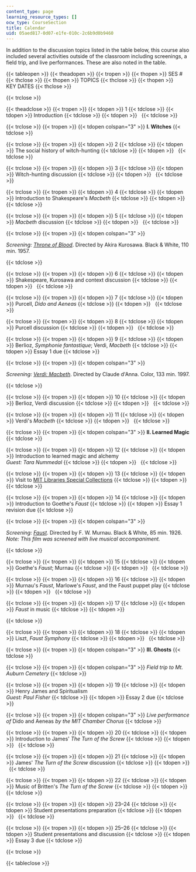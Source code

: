 ```yaml
---
content_type: page
learning_resource_types: []
ocw_type: CourseSection
title: Calendar
uid: 05aed817-0d07-e1fe-010c-2c6b9d0b9460
---
```


In addition to the discussion topics listed in the table below, this course also included several activities outside of the classroom including screenings, a field trip, and live performances. These are also noted in the table.

{{< tableopen >}}
{{< theadopen >}}
{{< tropen >}}
{{< thopen >}}
SES #
{{< thclose >}}
{{< thopen >}}
TOPICS
{{< thclose >}}
{{< thopen >}}
KEY DATES
{{< thclose >}}

{{< trclose >}}

{{< theadclose >}}
{{< tropen >}}
{{< tdopen >}}
1
{{< tdclose >}}
{{< tdopen >}}
Introduction
{{< tdclose >}}
{{< tdopen >}}
 
{{< tdclose >}}

{{< trclose >}}
{{< tropen >}}
{{< tdopen colspan="3" >}}
**I. Witches**
{{< tdclose >}}

{{< trclose >}}
{{< tropen >}}
{{< tdopen >}}
2
{{< tdclose >}}
{{< tdopen >}}
The social history of witch-hunting
{{< tdclose >}}
{{< tdopen >}}
 
{{< tdclose >}}

{{< trclose >}}
{{< tropen >}}
{{< tdopen >}}
3
{{< tdclose >}}
{{< tdopen >}}
Witch-hunting discussion
{{< tdclose >}}
{{< tdopen >}}
 
{{< tdclose >}}

{{< trclose >}}
{{< tropen >}}
{{< tdopen >}}
4
{{< tdclose >}}
{{< tdopen >}}
Introduction to Shakespeare's _Macbeth_
{{< tdclose >}}
{{< tdopen >}}
 
{{< tdclose >}}

{{< trclose >}}
{{< tropen >}}
{{< tdopen >}}
5
{{< tdclose >}}
{{< tdopen >}}
_Macbeth_ discussion
{{< tdclose >}}
{{< tdopen >}}
 
{{< tdclose >}}

{{< trclose >}}
{{< tropen >}}
{{< tdopen colspan="3" >}}


_Screening:_ [_Throne of Blood_](http://www.imdb.com/title/tt0050613/?ref_=fn_al_tt_1). Directed by Akira Kurosawa. Black & White, 110 min. 1957.


{{< tdclose >}}

{{< trclose >}}
{{< tropen >}}
{{< tdopen >}}
6
{{< tdclose >}}
{{< tdopen >}}
Shakespeare, Kurosawa and context discussion
{{< tdclose >}}
{{< tdopen >}}
 
{{< tdclose >}}

{{< trclose >}}
{{< tropen >}}
{{< tdopen >}}
7
{{< tdclose >}}
{{< tdopen >}}
Purcell, _Dido and Aeneas_
{{< tdclose >}}
{{< tdopen >}}
 
{{< tdclose >}}

{{< trclose >}}
{{< tropen >}}
{{< tdopen >}}
8
{{< tdclose >}}
{{< tdopen >}}
Purcell discussion
{{< tdclose >}}
{{< tdopen >}}
 
{{< tdclose >}}

{{< trclose >}}
{{< tropen >}}
{{< tdopen >}}
9
{{< tdclose >}}
{{< tdopen >}}
Berlioz, _Symphonie fantastique_; Verdi, _Macbeth_
{{< tdclose >}}
{{< tdopen >}}
Essay 1 due
{{< tdclose >}}

{{< trclose >}}
{{< tropen >}}
{{< tdopen colspan="3" >}}


_Screening:_ [_Verdi: Macbeth_](http://www.imdb.com/title/tt0093461/?ref_=fn_tt_tt_22). Directed by Claude d'Anna. Color, 133 min. 1997.


{{< tdclose >}}

{{< trclose >}}
{{< tropen >}}
{{< tdopen >}}
10
{{< tdclose >}}
{{< tdopen >}}
Berlioz, Verdi discussion
{{< tdclose >}}
{{< tdopen >}}
 
{{< tdclose >}}

{{< trclose >}}
{{< tropen >}}
{{< tdopen >}}
11
{{< tdclose >}}
{{< tdopen >}}
Verdi's _Macbeth_
{{< tdclose >}}
{{< tdopen >}}
 
{{< tdclose >}}

{{< trclose >}}
{{< tropen >}}
{{< tdopen colspan="3" >}}
**II. Learned Magic**
{{< tdclose >}}

{{< trclose >}}
{{< tropen >}}
{{< tdopen >}}
12
{{< tdclose >}}
{{< tdopen >}}
Introduction to learned magic and alchemy  
_Guest: Tara Nummedal_
{{< tdclose >}}
{{< tdopen >}}
 
{{< tdclose >}}

{{< trclose >}}
{{< tropen >}}
{{< tdopen >}}
13
{{< tdclose >}}
{{< tdopen >}}
Visit to [MIT Libraries Special Collections](http://libraries.mit.edu/collections/)
{{< tdclose >}}
{{< tdopen >}}
 
{{< tdclose >}}

{{< trclose >}}
{{< tropen >}}
{{< tdopen >}}
14
{{< tdclose >}}
{{< tdopen >}}
Introduction to Goethe's _Faust_
{{< tdclose >}}
{{< tdopen >}}
Essay 1 revision due
{{< tdclose >}}

{{< trclose >}}
{{< tropen >}}
{{< tdopen colspan="3" >}}


_Screening:_ [_Faust_](http://www.imdb.com/title/tt0016847/?ref_=fn_al_tt_7). Directed by F. W. Murnau. Black & White, 85 min. 1926.  
_Note: This film was screened with live musical accompaniment._


{{< tdclose >}}

{{< trclose >}}
{{< tropen >}}
{{< tdopen >}}
15
{{< tdclose >}}
{{< tdopen >}}
Goethe's _Faust_; Murnau
{{< tdclose >}}
{{< tdopen >}}
 
{{< tdclose >}}

{{< trclose >}}
{{< tropen >}}
{{< tdopen >}}
16
{{< tdclose >}}
{{< tdopen >}}
Murnau's _Faust_, Marlowe's _Faust_, and the Faust puppet play
{{< tdclose >}}
{{< tdopen >}}
 
{{< tdclose >}}

{{< trclose >}}
{{< tropen >}}
{{< tdopen >}}
17
{{< tdclose >}}
{{< tdopen >}}
_Faust_ in music
{{< tdclose >}}
{{< tdopen >}}



{{< tdclose >}}

{{< trclose >}}
{{< tropen >}}
{{< tdopen >}}
18
{{< tdclose >}}
{{< tdopen >}}
Liszt, _Faust Symphony_
{{< tdclose >}}
{{< tdopen >}}
 
{{< tdclose >}}

{{< trclose >}}
{{< tropen >}}
{{< tdopen colspan="3" >}}
**III. Ghosts**
{{< tdclose >}}

{{< trclose >}}
{{< tropen >}}
{{< tdopen colspan="3" >}}
_Field trip to Mt. Auburn Cemetery_
{{< tdclose >}}

{{< trclose >}}
{{< tropen >}}
{{< tdopen >}}
19
{{< tdclose >}}
{{< tdopen >}}
Henry James and Spiritualism  
_Guest: Paul Fisher_
{{< tdclose >}}
{{< tdopen >}}
Essay 2 due
{{< tdclose >}}

{{< trclose >}}
{{< tropen >}}
{{< tdopen colspan="3" >}}
_Live performance of_ Dido and Aeneas _by the MIT Chamber Chorus_
{{< tdclose >}}

{{< trclose >}}
{{< tropen >}}
{{< tdopen >}}
20
{{< tdclose >}}
{{< tdopen >}}
Introduction to James' _The Turn of the Screw_
{{< tdclose >}}
{{< tdopen >}}
 
{{< tdclose >}}

{{< trclose >}}
{{< tropen >}}
{{< tdopen >}}
21
{{< tdclose >}}
{{< tdopen >}}
James' _The Turn of the Screw_ discussion
{{< tdclose >}}
{{< tdopen >}}
 
{{< tdclose >}}

{{< trclose >}}
{{< tropen >}}
{{< tdopen >}}
22
{{< tdclose >}}
{{< tdopen >}}
Music of Britten's _The Turn of the Screw_
{{< tdclose >}}
{{< tdopen >}}
 
{{< tdclose >}}

{{< trclose >}}
{{< tropen >}}
{{< tdopen >}}
23–24
{{< tdclose >}}
{{< tdopen >}}
Student presentations preparation
{{< tdclose >}}
{{< tdopen >}}
 
{{< tdclose >}}

{{< trclose >}}
{{< tropen >}}
{{< tdopen >}}
25–26
{{< tdclose >}}
{{< tdopen >}}
Student presentations and discussion
{{< tdclose >}}
{{< tdopen >}}
Essay 3 due
{{< tdclose >}}

{{< trclose >}}

{{< tableclose >}}